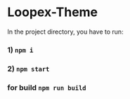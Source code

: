 # Loopex-Theme

In the project directory, you have to run:

### 1) `npm i`
### 2) `npm start`


### for build `npm run build`
